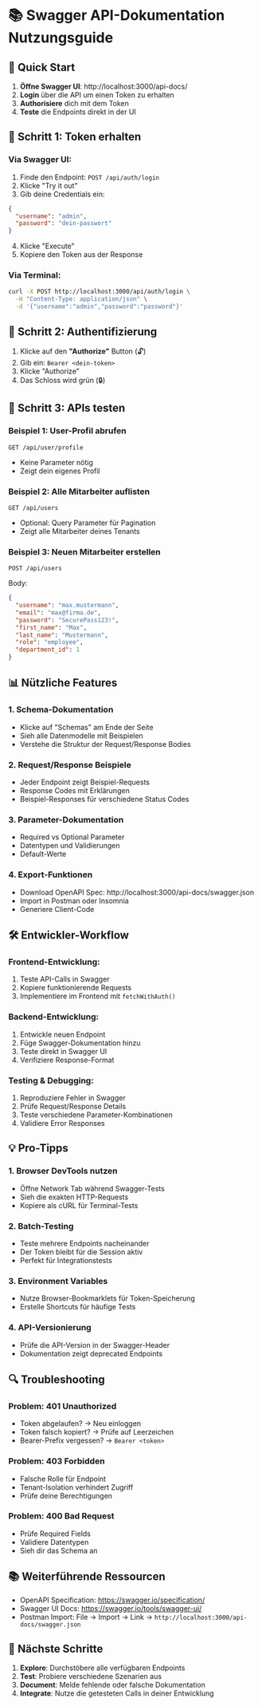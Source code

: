 # 📚 Swagger API-Dokumentation Nutzungsguide

## 🎯 Quick Start

1. **Öffne Swagger UI**: http://localhost:3000/api-docs/
2. **Login** über die API um einen Token zu erhalten
3. **Authorisiere** dich mit dem Token
4. **Teste** die Endpoints direkt in der UI

## 🔐 Schritt 1: Token erhalten

### Via Swagger UI:
1. Finde den Endpoint: `POST /api/auth/login`
2. Klicke "Try it out"
3. Gib deine Credentials ein:
```json
{
  "username": "admin",
  "password": "dein-passwort"
}
```
4. Klicke "Execute"
5. Kopiere den Token aus der Response

### Via Terminal:
```bash
curl -X POST http://localhost:3000/api/auth/login \
  -H "Content-Type: application/json" \
  -d '{"username":"admin","password":"password"}'
```

## 🔑 Schritt 2: Authentifizierung

1. Klicke auf den **"Authorize"** Button (🔓)
2. Gib ein: `Bearer <dein-token>`
3. Klicke "Authorize"
4. Das Schloss wird grün (🔒)

## 🧪 Schritt 3: APIs testen

### Beispiel 1: User-Profil abrufen
```
GET /api/user/profile
```
- Keine Parameter nötig
- Zeigt dein eigenes Profil

### Beispiel 2: Alle Mitarbeiter auflisten
```
GET /api/users
```
- Optional: Query Parameter für Pagination
- Zeigt alle Mitarbeiter deines Tenants

### Beispiel 3: Neuen Mitarbeiter erstellen
```
POST /api/users
```
Body:
```json
{
  "username": "max.mustermann",
  "email": "max@firma.de",
  "password": "SecurePass123!",
  "first_name": "Max",
  "last_name": "Mustermann",
  "role": "employee",
  "department_id": 1
}
```

## 📊 Nützliche Features

### 1. **Schema-Dokumentation**
- Klicke auf "Schemas" am Ende der Seite
- Sieh alle Datenmodelle mit Beispielen
- Verstehe die Struktur der Request/Response Bodies

### 2. **Request/Response Beispiele**
- Jeder Endpoint zeigt Beispiel-Requests
- Response Codes mit Erklärungen
- Beispiel-Responses für verschiedene Status Codes

### 3. **Parameter-Dokumentation**
- Required vs Optional Parameter
- Datentypen und Validierungen
- Default-Werte

### 4. **Export-Funktionen**
- Download OpenAPI Spec: http://localhost:3000/api-docs/swagger.json
- Import in Postman oder Insomnia
- Generiere Client-Code

## 🛠️ Entwickler-Workflow

### Frontend-Entwicklung:
1. Teste API-Calls in Swagger
2. Kopiere funktionierende Requests
3. Implementiere im Frontend mit `fetchWithAuth()`

### Backend-Entwicklung:
1. Entwickle neuen Endpoint
2. Füge Swagger-Dokumentation hinzu
3. Teste direkt in Swagger UI
4. Verifiziere Response-Format

### Testing & Debugging:
1. Reproduziere Fehler in Swagger
2. Prüfe Request/Response Details
3. Teste verschiedene Parameter-Kombinationen
4. Validiere Error Responses

## 💡 Pro-Tipps

### 1. **Browser DevTools nutzen**
- Öffne Network Tab während Swagger-Tests
- Sieh die exakten HTTP-Requests
- Kopiere als cURL für Terminal-Tests

### 2. **Batch-Testing**
- Teste mehrere Endpoints nacheinander
- Der Token bleibt für die Session aktiv
- Perfekt für Integrationstests

### 3. **Environment Variables**
- Nutze Browser-Bookmarklets für Token-Speicherung
- Erstelle Shortcuts für häufige Tests

### 4. **API-Versionierung**
- Prüfe die API-Version in der Swagger-Header
- Dokumentation zeigt deprecated Endpoints

## 🔍 Troubleshooting

### Problem: 401 Unauthorized
- Token abgelaufen? → Neu einloggen
- Token falsch kopiert? → Prüfe auf Leerzeichen
- Bearer-Prefix vergessen? → `Bearer <token>`

### Problem: 403 Forbidden
- Falsche Rolle für Endpoint
- Tenant-Isolation verhindert Zugriff
- Prüfe deine Berechtigungen

### Problem: 400 Bad Request
- Prüfe Required Fields
- Validiere Datentypen
- Sieh dir das Schema an

## 📚 Weiterführende Ressourcen

- OpenAPI Specification: https://swagger.io/specification/
- Swagger UI Docs: https://swagger.io/tools/swagger-ui/
- Postman Import: File → Import → Link → `http://localhost:3000/api-docs/swagger.json`

## 🎯 Nächste Schritte

1. **Explore**: Durchstöbere alle verfügbaren Endpoints
2. **Test**: Probiere verschiedene Szenarien aus
3. **Document**: Melde fehlende oder falsche Dokumentation
4. **Integrate**: Nutze die getesteten Calls in deiner Entwicklung